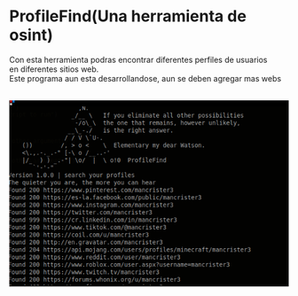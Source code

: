 <h1>ProfileFind(Una herramienta de osint)</h1>
<p>Con esta herramienta podras encontrar diferentes perfiles de usuarios<br/>
en diferentes sitios web.<br/>
Este programa aun esta desarrollandose, aun se deben agregar mas webs<br/></p>
<br/>
<img src="./demo.png">
